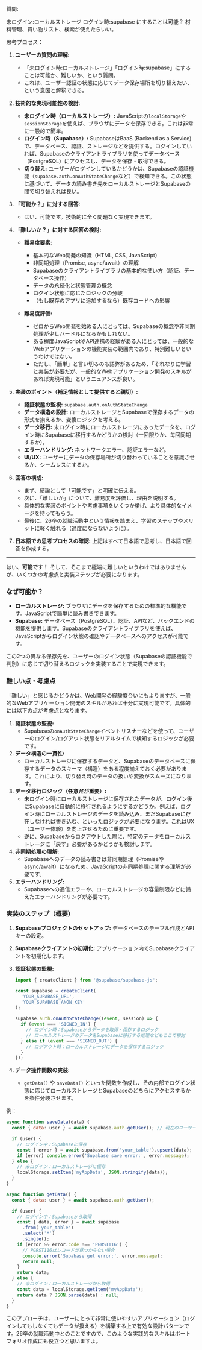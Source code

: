 質問:

未ログイン:ローカルストレージ
ログイン時:supabase
にすることは可能？
材料管理、買い物リスト、検索が使えたらいい。

思考プロセス：

1.  **ユーザーの質問の理解:**
    - 「未ログイン時:ローカルストレージ」「ログイン時:supabase」にすることは可能か、難しいか、という質問。
    - これは、ユーザー認証の状態に応じてデータ保存場所を切り替えたい、という意図と解釈できる。

2.  **技術的な実現可能性の検討:**
    - **未ログイン時（ローカルストレージ）:** JavaScriptの`localStorage`や`sessionStorage`を使えば、ブラウザにデータを保存できる。これは非常に一般的で簡単。
    - **ログイン時（Supabase）:** SupabaseはBaaS (Backend as a Service) で、データベース、認証、ストレージなどを提供する。ログインしていれば、Supabaseのクライアントライブラリを使ってデータベース（PostgreSQL）にアクセスし、データを保存・取得できる。
    - **切り替え:** ユーザーがログインしているかどうかは、Supabaseの認証機能（`supabase.auth.onAuthStateChange`など）で検知できる。この状態に基づいて、データの読み書き先をローカルストレージとSupabaseの間で切り替えれば良い。

3.  **「可能か？」に対する回答:**
    - はい、可能です。技術的に全く問題なく実現できます。

4.  **「難しいか？」に対する回答の検討:**
    - **難易度要素:**
      - 基本的なWeb開発の知識（HTML, CSS, JavaScript）
      - 非同期処理（Promise, async/await）の理解
      - Supabaseのクライアントライブラリの基本的な使い方（認証、データベース操作）
      - データの永続化と状態管理の概念
      - ログイン状態に応じたロジックの分岐
      - （もし既存のアプリに追加するなら）既存コードへの影響

    - **難易度評価:**
      - ゼロからWeb開発を始める人にとっては、Supabaseの概念や非同期処理が少しハードルになるかもしれない。
      - ある程度JavaScriptやAPI連携の経験がある人にとっては、一般的なWebアプリケーションの機能実装の範囲内であり、特別難しいというわけではない。
      - ただし、「簡単」と言い切るのも語弊があるため、「それなりに学習と実装が必要だが、一般的なWebアプリケーション開発のスキルがあれば実現可能」というニュアンスが良い。

5.  **実装のポイント（補足情報として提供すると親切）:**
    - **認証状態の監視:** `supabase.auth.onAuthStateChange`
    - **データ構造の設計:** ローカルストレージとSupabaseで保存するデータの形式を揃えるか、変換ロジックを考える。
    - **データ移行:** 未ログイン時にローカルストレージにあったデータを、ログイン時にSupabaseに移行するかどうかの検討（一回限りか、毎回同期するか）。
    - **エラーハンドリング:** ネットワークエラー、認証エラーなど。
    - **UI/UX:** ユーザーにデータの保存場所が切り替わっていることを意識させるか、シームレスにするか。

6.  **回答の構成:**
    - まず、結論として「可能です」と明確に伝える。
    - 次に、「難しいか」について、難易度を評価し、理由を説明する。
    - 具体的な実装のポイントや考慮事項をいくつか挙げ、より具体的なイメージを持ってもらう。
    - 最後に、26卒の就職活動中という情報を踏まえ、学習のステップやメリットに軽く触れる（過度にならないように）。

7.  **日本語での思考プロセスの確認:** 上記はすべて日本語で思考し、日本語で回答を作成する。

---

はい、**可能です！** そして、そこまで極端に難しいというわけではありませんが、いくつかの考慮点と実装ステップが必要になります。

### なぜ可能か？

- **ローカルストレージ:** ブラウザにデータを保存するための標準的な機能です。JavaScriptで簡単に読み書きできます。
- **Supabase:** データベース（PostgreSQL）、認証、APIなど、バックエンドの機能を提供します。Supabaseのクライアントライブラリを使えば、JavaScriptからログイン状態の確認やデータベースへのアクセスが可能です。

この2つの異なる保存先を、ユーザーのログイン状態（Supabaseの認証機能で判別）に応じて切り替えるロジックを実装することで実現できます。

### 難しい点・考慮点

「難しい」と感じるかどうかは、Web開発の経験度合いにもよりますが、一般的なWebアプリケーション開発のスキルがあれば十分に実現可能です。具体的には以下の点が考慮点となります。

1.  **認証状態の監視:**
    - Supabaseの`onAuthStateChange`イベントリスナーなどを使って、ユーザーのログイン/ログアウト状態をリアルタイムで検知するロジックが必要です。
2.  **データ構造の一貫性:**
    - ローカルストレージに保存するデータと、Supabaseのデータベースに保存するデータのスキーマ（構造）をある程度揃えておく必要があります。これにより、切り替え時のデータの扱いや変換がスムーズになります。
3.  **データ移行ロジック（任意だが重要）:**
    - 未ログイン時にローカルストレージに保存されたデータが、ログイン後にSupabaseに自動的に移行されるようにするかどうか。例えば、ログイン時にローカルストレージのデータを読み込み、まだSupabaseに存在しなければ書き込む、といったロジックが必要になります。これはUX（ユーザー体験）を向上させるために重要です。
    - 逆に、Supabaseからログアウトした際に、特定のデータをローカルストレージに「戻す」必要があるかどうかも検討します。
4.  **非同期処理の理解:**
    - Supabaseへのデータの読み書きは非同期処理（Promiseやasync/await）になるため、JavaScriptの非同期処理に関する理解が必要です。
5.  **エラーハンドリング:**
    - Supabaseへの通信エラーや、ローカルストレージの容量制限などに備えたエラーハンドリングが必要です。

### 実装のステップ（概要）

1.  **Supabaseプロジェクトのセットアップ:** データベースのテーブル作成とAPIキーの設定。
2.  **Supabaseクライアントの初期化:** アプリケーション内でSupabaseクライアントを初期化します。
3.  **認証状態の監視:**

    ```javascript
    import { createClient } from '@supabase/supabase-js';

    const supabase = createClient(
      'YOUR_SUPABASE_URL',
      'YOUR_SUPABASE_ANON_KEY'
    );

    supabase.auth.onAuthStateChange((event, session) => {
      if (event === 'SIGNED_IN') {
        // ログイン時：Supabaseからデータを取得・保存するロジック
        // ローカルストレージのデータをSupabaseに移行する処理などもここで検討
      } else if (event === 'SIGNED_OUT') {
        // ログアウト時：ローカルストレージにデータを保存するロジック
      }
    });
    ```

4.  **データ操作関数の実装:**
    - `getData()` や `saveData()` といった関数を作成し、その内部でログイン状態に応じてローカルストレージとSupabaseのどちらにアクセスするかを条件分岐させます。

例：

```javascript
async function saveData(data) {
  const { data: user } = await supabase.auth.getUser(); // 現在のユーザー情報を取得

  if (user) {
    // ログイン中：Supabaseに保存
    const { error } = await supabase.from('your_table').upsert(data);
    if (error) console.error('Supabase save error:', error.message);
  } else {
    // 未ログイン：ローカルストレージに保存
    localStorage.setItem('myAppData', JSON.stringify(data));
  }
}

async function getData() {
  const { data: user } = await supabase.auth.getUser();

  if (user) {
    // ログイン中：Supabaseから取得
    const { data, error } = await supabase
      .from('your_table')
      .select('*')
      .single();
    if (error && error.code !== 'PGRST116') {
      // PGRST116はレコードが見つからない場合
      console.error('Supabase get error:', error.message);
      return null;
    }
    return data;
  } else {
    // 未ログイン：ローカルストレージから取得
    const data = localStorage.getItem('myAppData');
    return data ? JSON.parse(data) : null;
  }
}
```

このアプローチは、ユーザーにとって非常に使いやすいアプリケーション（ログインしてもしなくてもデータが扱える）を構築する上で有効な設計パターンです。26卒の就職活動中とのことですので、このような実践的なスキルはポートフォリオ作成にも役立つと思いますよ。
